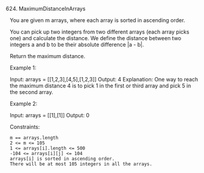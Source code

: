 624. MaximumDistanceInArrays

You are given m arrays, where each array is sorted in ascending order.

You can pick up two integers from two different arrays (each array picks one) and calculate the distance. We define the distance between two integers a and b to be their absolute difference |a - b|.

Return the maximum distance.

Example 1:

Input: arrays = [[1,2,3],[4,5],[1,2,3]]
Output: 4
Explanation: One way to reach the maximum distance 4 is to pick 1 in the first or third array and pick 5 in the second array.

Example 2:

Input: arrays = [[1],[1]]
Output: 0

Constraints:

    m == arrays.length
    2 <= m <= 105
    1 <= arrays[i].length <= 500
    -104 <= arrays[i][j] <= 104
    arrays[i] is sorted in ascending order.
    There will be at most 105 integers in all the arrays.
